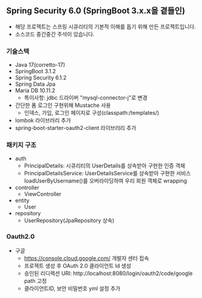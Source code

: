 ## Spring Security 6.0 (SpringBoot 3.x.x을 곁들인)

- 해당 프로젝트는 스프링 시큐리티의 기본적 이해를 돕기 위해 만든 프로젝트입니다.
- 소스코드 중간중간 주석이 있습니다.

### 기술스택
- Java 17(corretto-17)
- SpringBoot 3.1.2
- Spring Security 6.1.2
- Spring Data Jpa
- Maria DB 10.11.2
  - 특이사항: jdbc 드라이버 "mysql-connector-j"로 변경
- 간단한 폼 로그인 구현위해 Mustache 사용 
  - 인덱스, 가입, 로그인 페이지로 구성(classpath:/templates/)
- lombok 라이브러리 추가
- spring-boot-starter-oauth2-client 라이브러리 추가

### 패키지 구조
- auth
  - PrincipalDetails: 시큐리티의 UserDetails를 상속받아 구현한 인증 객체
  - PrincipalDetailsService: UserDetailsService를 상속받아 구현한 서비스 loadUserByUsername()를 오버라이딩하여 우리 회원 객체로 wrapping
- controller
  - ViewController
- entity
  - User
- repository
  - UserRepository(JpaRepository 상속)

### Oauth2.0
- 구글
  - https://console.cloud.google.com/ 개발자 센터 접속
  - 프로젝트 생성 후 OAuth 2.0 클라이언트 Id 생성
  - 승인된 리디렉션 URI: http://localhost:8080/login/oauth2/code/google path 고정
  - 클라이언트ID, 보안 비밀번호 yml 설정 추가
